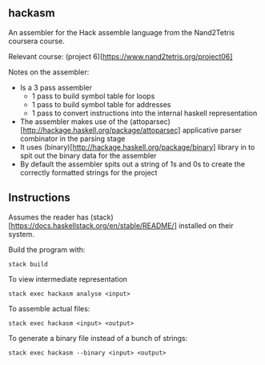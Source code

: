 ## hackasm
An assembler for the Hack assemble language from the Nand2Tetris
coursera course. 

Relevant course: (project 6)[https://www.nand2tetris.org/project06]

Notes on the assembler:
- Is a 3 pass assembler
  - 1 pass to build symbol table for loops
  - 1 pass to build symbol table for addresses
  - 1 pass to convert instructions into the internal haskell representation
- The assembler makes use of the (attoparsec)[http://hackage.haskell.org/package/attoparsec] applicative parser combinator in the parsing stage
- It uses (binary)[http://hackage.haskell.org/package/binary] library in to spit out the binary data for the assembler
- By default the assembler spits out a string of 1s and 0s to create the
correctly formatted strings for the project

## Instructions
Assumes the reader has (stack)[https://docs.haskellstack.org/en/stable/README/] installed on their system. 

Build the program with:

```
stack build
```

To view intermediate representation

```
stack exec hackasm analyse <input>
```

To assemble actual files:

```
stack exec hackasm <input> <output>
```

To generate a binary file instead of a bunch of strings:

```
stack exec hackasm --binary <input> <output> 
```
